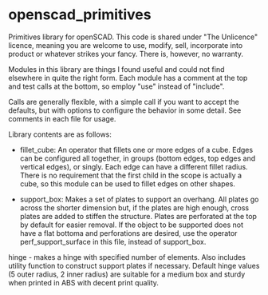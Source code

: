 # openscad_primitives
Primitives library for openSCAD. This code is shared under "The Unlicence" licence, meaning you are welcome to use, modify, sell, incorporate into product or whatever strikes your fancy. There is, however, no warranty.

Modules in this library are things I found useful and could not find elsewhere in quite the right form. Each module has a comment at the top and test calls at the bottom, so employ "use" instead of "include".

Calls are generally flexible, with a simple call if you want to accept the defaults, but with options to configure the behavior in some detail. See comments in each file for usage.

Library contents are as follows:

- fillet_cube: An operator that fillets one or more edges of a cube. Edges can be configured all together, in groups (bottom edges, top edges and vertical edges), or singly. Each edge can have a different fillet radius. There is no requirement that the first child in the scope is actually a cube, so this module can be used to fillet edges on other shapes.

- support_box: Makes a set of plates to support an overhang. All plates go across the shorter dimension but, if the plates are high enough, cross plates are added to stiffen the structure. Plates are perforated at the top by default for easier removal. If the object to be supported does not have a flat bottoma and perforations are desired, use the operator perf_support_surface in this file, instead of support_box.

hinge - makes a hinge with specified number of elements. Also includes utility function to construct support plates if necessary. Default hinge values (5 outer radius, 2 inner radius) are suitable for a medium box and sturdy when printed in ABS with decent print quality.

